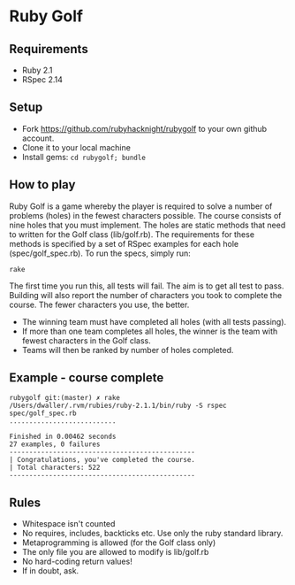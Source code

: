 # Ruby Golf

## Requirements

 * Ruby 2.1
 * RSpec 2.14

## Setup

 * Fork https://github.com/rubyhacknight/rubygolf to your own github account.
 * Clone it to your local machine
 * Install gems: `cd rubygolf; bundle`

## How to play

Ruby Golf is a game whereby the player is required to solve a number of problems (holes) in the fewest characters possible.  The course consists of nine holes that you must implement.  The holes are static methods that need to written for the Golf class (lib/golf.rb).  The requirements for these methods is specified by a set of RSpec examples for each hole (spec/golf_spec.rb).  To run the specs, simply run:

    rake

The first time you run this, all tests will fail.  The aim is to get all test to pass.  Building will also report the number of characters you took to complete the course.  The fewer characters you use, the better.

 * The winning team must have completed all holes (with all tests passing).
 * If more than one team completes all holes, the winner is the team with fewest characters in the Golf class.
 * Teams will then be ranked by number of holes completed.

## Example - course complete

```
rubygolf git:(master) ✗ rake
/Users/dwaller/.rvm/rubies/ruby-2.1.1/bin/ruby -S rspec spec/golf_spec.rb
...........................

Finished in 0.00462 seconds
27 examples, 0 failures
-----------------------------------------------
| Congratulations, you've completed the course.
| Total characters: 522
-----------------------------------------------
```

## Rules

 * Whitespace isn't counted
 * No requires, includes, backticks etc. Use only the ruby standard library.
 * Metaprogramming is allowed (for the Golf class only)
 * The only file you are allowed to modify is lib/golf.rb
 * No hard-coding return values!
 * If in doubt, ask.
